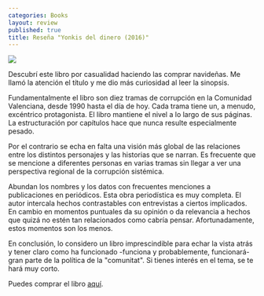 ```yaml
---
categories: Books
layout: review
published: true
title: Reseña "Yonkis del dinero (2016)"
---
```

![](http://i.imgur.com/Yw8pAOU.jpg)

Descubrí este libro por casualidad haciendo las comprar navideñas. Me llamó la atención el título y me dio más curiosidad al leer la sinopsis.

Fundamentalmente el libro son diez tramas de corrupción en la Comunidad Valenciana, desde 1990 hasta el día de hoy. Cada trama tiene un, a menudo, excéntrico protagonista. El libro mantiene el nivel a lo largo de sus páginas. La estructuración por capítulos hace que nunca resulte especialmente pesado.

Por el contrario se echa en falta una visión más global de las relaciones entre los distintos personajes y las historias que se narran. Es frecuente que se mencione a diferentes personas en varias tramas sin llegar a ver una perspectiva regional de la corrupción sistémica.

Abundan los nombres y los datos con frecuentes menciones a publicaciones en periódicos. Esta obra periodística es muy completa. El autor intercala hechos contrastables con entrevistas a ciertos implicados. En cambio en momentos puntuales da su opinión o da relevancia a hechos que quizá no estén tan relacionados como cabría pensar. Afortunadamente, estos momentos son los menos.

En conclusión, lo considero un libro imprescindible para echar la vista atrás y tener claro como ha funcionado -funciona y probablemente, funcionará- gran parte de la política de la "comunitat". Si tienes interés en el tema, se te hará muy corto.

Puedes comprar el libro [aquí](https://www.amazon.es/Yonquis-del-dinero-Cuadril%C3%A1tero-libros/dp/841601289X).
